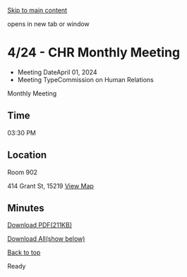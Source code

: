 [Skip to main content](https://www.pittsburghpa.gov/City-Government/Boards-Authorities-Commissions/List-of-Boards-Authorities-Commissions/Commission-on-Human-Relations/Commission-Meetings/CHR-Meetings/2024/424-CHR-Monthly-Meeting#main-content)

opens in new tab or window

# 4/24 - CHR Monthly Meeting

- Meeting DateApril 01, 2024
- Meeting TypeCommission on Human Relations

Monthly Meeting

## Time

03:30 PM

## Location

Room 902

414 Grant St, 15219 [View Map](https://maps.google.com/?q=414%20Grant%20St%2015219)

## Minutes

[Download PDF(211KB)](https://www.pittsburghpa.gov/files/assets/city/v/1/bac/documents/chr/meetings/25286_commission_on_human_relations_meeting_minutes_-_april_2024.pdf)

[Download All(show below)](https://www.pittsburghpa.gov/ocapi/City/files/zipall/82310989-fa35-4f16-bd55-413eb2c91c45/file/01%20Apr%202024_-_Commission_on_Human_Relations.zip)

[Back to top](https://www.pittsburghpa.gov/City-Government/Boards-Authorities-Commissions/List-of-Boards-Authorities-Commissions/Commission-on-Human-Relations/Commission-Meetings/CHR-Meetings/2024/424-CHR-Monthly-Meeting#body-top)

Ready
